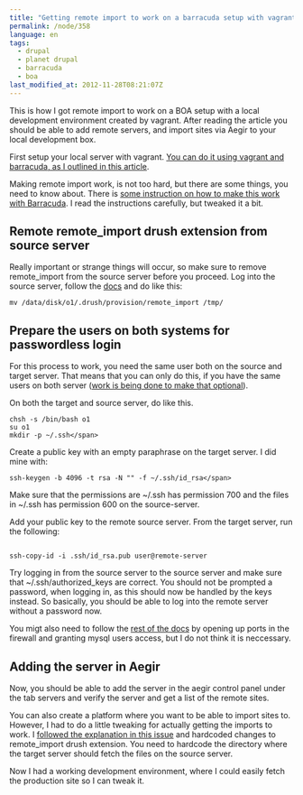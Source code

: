 ```yaml
---
title: "Getting remote import to work on a barracuda setup with vagrant"
permalink: /node/358
language: en
tags:
  - drupal
  - planet drupal
  - barracuda
  - boa
last_modified_at: 2012-11-28T08:21:07Z
---
```


This is how I got remote import to work on a BOA setup with a local development environment created by vagrant. After reading the article you should be able to add remote servers, and import sites via Aegir to your local development box.

First setup your local server with vagrant. [You can do it using vagrant and barracuda, as I outlined in this article](/node/357).

Making remote import work, is not too hard, but there are some things, you need to know about. There is [some instruction on how to make this work with Barracuda](http://drupalcode.org/project/barracuda.git/blob/HEAD:/docs/REMOTE.txt). I read the instructions carefully, but tweaked it a bit.

Remote remote\_import drush extension from source server
--------------------------------------------------------

Really important or strange things will occur, so make sure to remove remote\_import from the source server before you proceed. Log into the source server, follow the [docs](http://drupalcode.org/project/barracuda.git/blob/HEAD:/docs/REMOTE.txt) and do like this:

```
mv /data/disk/o1/.drush/provision/remote_import /tmp/
```

Prepare the users on both systems for passwordless login
--------------------------------------------------------

For this process to work, you need the same user both on the source and target server. That means that you can only do this, if you have the same users on both server ([work is being done to make that optional](http://drupal.org/node/1594588)).

On both the target and source server, do like this.

```
chsh -s /bin/bash o1
su o1
mkdir -p ~/.ssh</span>
```

Create a public key with an empty paraphrase on the target server. I did mine with:

```
ssh-keygen -b 4096 -t rsa -N "" -f ~/.ssh/id_rsa</span>
```

Make sure that the permissions are ~/.ssh has permission 700 and the files in ~/.ssh has permission 600 on the source-server.

Add your public key to the remote source server. From the target server, run the following:

```

ssh-copy-id -i .ssh/id_rsa.pub user@remote-server
```

Try logging in from the source server to the source server and make sure that ~/.ssh/authorized\_keys are correct. You should not be prompted a password, when logging in, as this should now be handled by the keys instead. So basically, you should be able to log into the remote server without a password now.

You migt also need to follow the [rest of the docs](http://drupalcode.org/project/barracuda.git/blob/HEAD:/docs/REMOTE.txt#l46) by opening up ports in the firewall and granting mysql users access, but I do not think it is neccessary.

Adding the server in Aegir
--------------------------

Now, you should be able to add the server in the aegir control panel under the tab servers and verify the server and get a list of the remote sites.

You can also create a platform where you want to be able to import sites to. However, I had to do a little tweaking for actually getting the imports to work. I [followed the explanation in this issue](http://drupal.org/node/1594588#comment-6770336) and hardcoded changes to remote\_import drush extension. You need to hardcode the directory where the target server should fetch the files on the source server.

Now I had a working development environment, where I could easily fetch the production site so I can tweak it.
